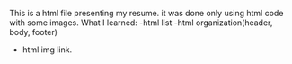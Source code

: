 This is a html file presenting my resume. it was done only using html code with some images.
What I learned:
-html list
-html organization(header, body, footer)
- html img link.
